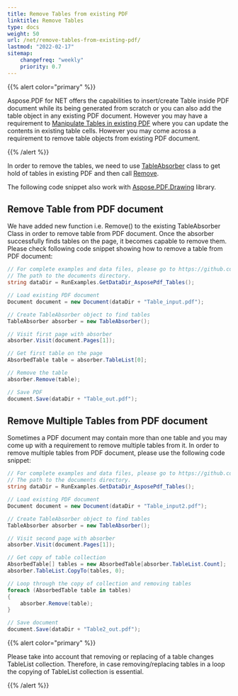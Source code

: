 ```yaml
---
title: Remove Tables from existing PDF
linktitle: Remove Tables
type: docs
weight: 50
url: /net/remove-tables-from-existing-pdf/
lastmod: "2022-02-17"
sitemap:
    changefreq: "weekly"
    priority: 0.7
---
```

<script type="application/ld+json">
{
    "@context": "https://schema.org",
    "@type": "TechArticle",
    "headline": "Remove Tables from existing PDF",
    "alternativeHeadline": "Effortlessly Eliminate Tables from Existing PDF Files",
    "abstract": "The Remove Tables feature in Aspose.PDF for .NET allows users to efficiently eliminate table objects from existing PDF documents using the TableAbsorber class. This functionality simplifies the process of managing PDF content by providing straightforward methods to locate and remove tables, enhancing document editing capabilities",
    "author": {
        "@type": "Person",
        "name": "Anastasiia Holub",
        "givenName": "Anastasiia",
        "familyName": "Holub",
        "url": "https://www.linkedin.com/in/anastasiia-holub-750430225/"
    },
    "genre": "pdf document generation",
    "wordcount": "494",
    "proficiencyLevel": "Beginner",
    "publisher": {
        "@type": "Organization",
        "name": "Aspose.PDF for .NET",
        "url": "https://products.aspose.com/pdf",
        "logo": "https://www.aspose.cloud/templates/aspose/img/products/pdf/aspose_pdf-for-net.svg",
        "alternateName": "Aspose",
        "sameAs": [
            "https://facebook.com/aspose.pdf/",
            "https://twitter.com/asposepdf",
            "https://www.youtube.com/channel/UCmV9sEg_QWYPi6BJJs7ELOg/featured",
            "https://www.linkedin.com/company/aspose",
            "https://stackoverflow.com/questions/tagged/aspose",
            "https://aspose.quora.com/",
            "https://aspose.github.io/"
        ],
        "contactPoint": [
            {
                "@type": "ContactPoint",
                "telephone": "\u002B1 903 306 1676",
                "contactType": "sales",
                "areaServed": "US",
                "availableLanguage": "en"
            },
            {
                "@type": "ContactPoint",
                "telephone": "\u002B44 141 628 8900",
                "contactType": "sales",
                "areaServed": "GB",
                "availableLanguage": "en"
            },
            {
                "@type": "ContactPoint",
                "telephone": "\u002B61 2 8006 6987",
                "contactType": "sales",
                "areaServed": "AU",
                "availableLanguage": "en"
            }
        ]
    },
    "url": "/net/remove-tables-from-existing-pdf/",
    "mainEntityOfPage": {
        "@type": "WebPage",
        "@id": "/net/remove-tables-from-existing-pdf/"
    },
    "dateModified": "2024-11-25",
    "description": "Aspose.PDF can perform not only simple and easy tasks but also cope with more complex goals. Check the next section for advanced users and developers."
}
</script>

{{% alert color="primary" %}}

Aspose.PDF for NET offers the capabilities to insert/create Table inside PDF document while its being generated from scratch or you can also add the table object in any existing PDF document. However you may have a requirement to [Manipulate Tables in existing PDF](https://docs.aspose.com/pdf/net/manipulate-tables-in-existing-pdf/) where you can update the contents in existing table cells. However you may come across a requirement to remove table objects from existing PDF document.

{{% /alert %}}

In order to remove the tables, we need to use [TableAbsorber](https://reference.aspose.com/pdf/net/aspose.pdf.text/tableabsorber) class to get hold of tables in existing PDF and then call [Remove](https://reference.aspose.com/pdf/net/aspose.pdf.text/tableabsorber/methods/remove).

The following code snippet also work with [Aspose.PDF.Drawing](/pdf/net/drawing/) library.

## Remove Table from PDF document

We have added new function i.e. Remove() to the existing TableAbsorber Class in order to remove table from PDF document. Once the absorber successfully finds tables on the page, it becomes capable to remove them. Please check following code snippet showing how to remove a table from PDF document:

```csharp
// For complete examples and data files, please go to https://github.com/aspose-pdf/Aspose.PDF-for-.NET
// The path to the documents directory.
string dataDir = RunExamples.GetDataDir_AsposePdf_Tables();

// Load existing PDF document
Document document = new Document(dataDir + "Table_input.pdf");

// Create TableAbsorber object to find tables
TableAbsorber absorber = new TableAbsorber();

// Visit first page with absorber
absorber.Visit(document.Pages[1]);

// Get first table on the page
AbsorbedTable table = absorber.TableList[0];

// Remove the table
absorber.Remove(table);

// Save PDF
document.Save(dataDir + "Table_out.pdf");
```

## Remove Multiple Tables from PDF document

Sometimes a PDF document may contain more than one table and you may come up with a requirement to remove multiple tables from it. In order to remove multiple tables from PDF document, please use the following code snippet:

```csharp
// For complete examples and data files, please go to https://github.com/aspose-pdf/Aspose.PDF-for-.NET
// The path to the documents directory.
string dataDir = RunExamples.GetDataDir_AsposePdf_Tables();

// Load existing PDF document
Document document = new Document(dataDir + "Table_input2.pdf");

// Create TableAbsorber object to find tables
TableAbsorber absorber = new TableAbsorber();

// Visit second page with absorber
absorber.Visit(document.Pages[1]);

// Get copy of table collection
AbsorbedTable[] tables = new AbsorbedTable[absorber.TableList.Count];
absorber.TableList.CopyTo(tables, 0);

// Loop through the copy of collection and removing tables
foreach (AbsorbedTable table in tables)
{
    absorber.Remove(table);
}

// Save document
document.Save(dataDir + "Table2_out.pdf");
```

{{% alert color="primary" %}}

Please take into account that removing or replacing of a table changes TableList collection. Therefore, in case removing/replacing tables in a loop the copying of TableList collection is essential.

{{% /alert %}}

<script type="application/ld+json">
{
    "@context": "http://schema.org",
    "@type": "SoftwareApplication",
    "name": "Aspose.PDF for .NET Library",
    "image": "https://www.aspose.cloud/templates/aspose/img/products/pdf/aspose_pdf-for-net.svg",
    "url": "https://www.aspose.com/",
    "publisher": {
        "@type": "Organization",
        "name": "Aspose.PDF",
        "url": "https://products.aspose.com/pdf",
        "logo": "https://www.aspose.cloud/templates/aspose/img/products/pdf/aspose_pdf-for-net.svg",
        "alternateName": "Aspose",
        "sameAs": [
            "https://facebook.com/aspose.pdf/",
            "https://twitter.com/asposepdf",
            "https://www.youtube.com/channel/UCmV9sEg_QWYPi6BJJs7ELOg/featured",
            "https://www.linkedin.com/company/aspose",
            "https://stackoverflow.com/questions/tagged/aspose",
            "https://aspose.quora.com/",
            "https://aspose.github.io/"
        ],
        "contactPoint": [
            {
                "@type": "ContactPoint",
                "telephone": "+1 903 306 1676",
                "contactType": "sales",
                "areaServed": "US",
                "availableLanguage": "en"
            },
            {
                "@type": "ContactPoint",
                "telephone": "+44 141 628 8900",
                "contactType": "sales",
                "areaServed": "GB",
                "availableLanguage": "en"
            },
            {
                "@type": "ContactPoint",
                "telephone": "+61 2 8006 6987",
                "contactType": "sales",
                "areaServed": "AU",
                "availableLanguage": "en"
            }
        ]
    },
    "offers": {
        "@type": "Offer",
        "price": "1199",
        "priceCurrency": "USD"
    },
    "applicationCategory": "PDF Manipulation Library for .NET",
    "downloadUrl": "https://www.nuget.org/packages/Aspose.PDF/",
    "operatingSystem": "Windows, MacOS, Linux",
    "screenshot": "https://docs.aspose.com/pdf/net/create-pdf-document/screenshot.png",
    "softwareVersion": "2022.1",
    "aggregateRating": {
        "@type": "AggregateRating",
        "ratingValue": "5",
        "ratingCount": "16"
    }
}
</script>
